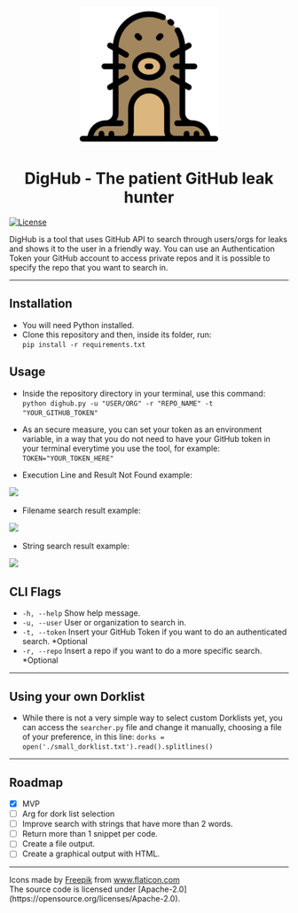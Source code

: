 <p align="center">
<a href="https://github.com/raphaelcarvalhozup/dighub">
  <img src="./images/logo.png" width="250" />
</a>
<h1 align="center">
  DigHub - The patient GitHub leak hunter<br>
</h1>

[![License](https://img.shields.io/badge/License-Apache%202.0-blue.svg)](https://opensource.org/licenses/Apache-2.0)

DigHub is a tool that uses GitHub API to search through users/orgs for leaks and shows it to the user in a friendly way. You can use an Authentication Token your GitHub account to access private repos and it is possible to specify the repo that you want to search in.

---

## Installation
- You will need Python installed.
- Clone this repository and then, inside its folder, run:<br>
  ```pip install -r requirements.txt```
  
## Usage
- Inside the repository directory in your terminal, use this command:<br>
  ```python dighub.py -u "USER/ORG" -r "REPO_NAME" -t "YOUR_GITHUB_TOKEN"```

- As an secure measure, you can set your token as an environment variable, in a way that you do not need to have your GitHub token in your terminal everytime you use the tool, for example:
```TOKEN="YOUR_TOKEN_HERE"```

- Execution Line and Result Not Found example:
<img src="./images/dighubhead.PNG" width="100">

- Filename search result example:
<img src="./images/filenameexample.PNG" width="100">

- String search result example:
<img src="./images/resultexample.PNG" width="100">

## CLI Flags

-  ```-h, --help```   Show help message.
-  ```-u, --user```    User or organization to search in.
-  ```-t, --token```   Insert your GitHub Token if you want to do an authenticated search. *Optional
-  ```-r, --repo```    Insert a repo if you want to do a more specific search. *Optional

---

## Using your own Dorklist

- While there is not a very simple way to select custom Dorklists yet, you can access the ```searcher.py``` file and change it manually, choosing a file of your preference, in this line:
```dorks = open('./small_dorklist.txt').read().splitlines()```

---

## Roadmap

- [x] MVP 
- [ ] Arg for dork list selection
- [ ] Improve search with strings that have more than 2 words.
- [ ] Return more than 1 snippet per code.
- [ ] Create a file output.
- [ ] Create a graphical output with HTML.

---

<div>Icons made by <a href="https://www.freepik.com" title="Freepik">Freepik</a> from <a href="https://www.flaticon.com/" title="Flaticon">www.flaticon.com</a></div>
The source code is licensed under [Apache-2.0](https://opensource.org/licenses/Apache-2.0).
